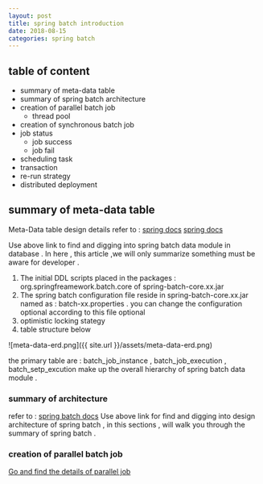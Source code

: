 ```yaml
---
layout: post
title: spring batch introduction
date: 2018-08-15
categories: spring batch
---
```


## table of content
* summary of meta-data table
* summary of spring batch architecture
* creation of parallel batch job
   * thread pool
* creation of synchronous batch job
* job status
   * job success
   * job fail
* scheduling task
* transaction 
* re-run strategy 
* distributed deployment


## summary of meta-data table

Meta-Data table design details refer to : [spring docs](https://docs.spring.io/spring-batch/3.0.x/reference/html/metaDataSchema.html)  [spring docs](https://docs.spring.io/spring-batch/trunk/reference/html/configureJob.html)

Use above link to find and digging into spring batch data module in database . In here , this article ,we will only summarize something must be aware for developer . 
1. The initial DDL scripts placed in the packages : org.springfreamework.batch.core of spring-batch-core.xx.jar
2. The spring batch configuration file reside in spring-batch-core.xx.jar named as : batch-xx.properties . you can change the configuration optional according to this file optional 
3. optimistic locking stategy
4. table structure below

![meta-data-erd.png]({{ site.url }}/assets/meta-data-erd.png)

the primary table are : batch_job_instance , batch_job_execution , batch_setp_excution make up the overall hierarchy of spring batch data module . 

### summary of architecture

refer to : [spring batch docs](http://www.baeldung.com/introduction-to-spring-batch)
Use above link for find and digging into design architecture of spring batch , in this sections , will walk you through the summary of spring batch .

### creation of parallel batch job 

[Go and find the details of parallel job](https://docs.spring.io/spring-batch/trunk/reference/html/scalability.html#multithreadedStep)

 